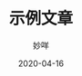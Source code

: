 ---
layout: post
title: 示例文章
date: 2020-04-16
category: "example"
tags: [示例]
author: 妙咩
comment: false
---